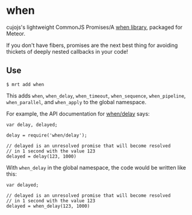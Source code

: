 when
====

cujojs's lightweight CommonJS Promises/A
[when library](https://github.com/cujojs/when),
packaged for Meteor.

If you don't have fibers, promises are the next best thing for
avoiding thickets of deeply nested callbacks in your code!


Use
---

    $ mrt add when

This adds `when`, `when_delay`, `when_timeout`, `when_sequence`,
`when_pipeline`, `when_parallel`, and `when_apply` to the global
namespace.

For example, the API documentation for
[when/delay](https://github.com/cujojs/when/blob/master/docs/api.md#whendelay)
says:

    var delay, delayed;

    delay = require('when/delay');

    // delayed is an unresolved promise that will become resolved
    // in 1 second with the value 123
    delayed = delay(123, 1000)

With `when_delay` in the global namespace, the code would be written
like this:

    var delayed;

    // delayed is an unresolved promise that will become resolved
    // in 1 second with the value 123
    delayed = when_delay(123, 1000)
